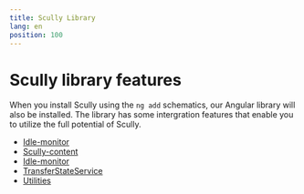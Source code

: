 ```yaml
---
title: Scully Library
lang: en
position: 100
---
```


# Scully library features

When you install Scully using the `ng add` schematics, our Angular library will also be installed.
The library has some intergration features that enable you to utilize the full potential of Scully.

- [Idle-monitor](/docs/Reference/ngLib/idle-monitor-service.md)
- [Scully-content](/docs/Reference/ngLib/scully-content-component.md)
- [Idle-monitor](/docs/Reference/ngLib/idle-monitor-service.md)
- [TransferStateService](/docs/Reference/ngLib/transfer-state-service.md)
- [Utilities](/docs/Reference/ngLib/utility-methods.md)
